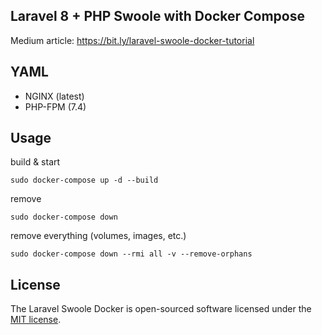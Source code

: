 ## Laravel 8 + PHP Swoole with Docker Compose

Medium article: https://bit.ly/laravel-swoole-docker-tutorial

## YAML

- NGINX (latest)
- PHP-FPM (7.4)

## Usage

build & start
```
sudo docker-compose up -d --build
```

remove
```
sudo docker-compose down
```

remove everything (volumes, images, etc.)
```
sudo docker-compose down --rmi all -v --remove-orphans
```

## License

The Laravel Swoole Docker is open-sourced software licensed under the [MIT license](http://opensource.org/licenses/MIT).
